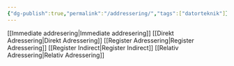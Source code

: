 ```yaml
---
{"dg-publish":true,"permalink":"/addressering/","tags":["datorteknik"]}
---
```



[[Immediate addresering\|Immediate addresering]]
[[Direkt Adressering\|Direkt Adressering]]
[[Register Adressering\|Register Adressering]]
[[Register Indirect\|Register Indirect]]
[[Relativ Adressering\|Relativ Adressering]]

